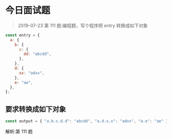 # 今日面试题

> 2019-07-23
> 第 111 题:编程题，写个程序把 entry 转换成如下对象

```js
const entry = {
  a: {
    b: {
      c: {
        dd: "abcdd",
      },
    },
    d: {
      xx: "adxx",
    },
    e: "ae",
  },
};
```

## 要求转换成如下对象

```js
const output = { "a.b.c.d.d": "abcdd", "a.d.x.x": "adxx", "a.e": "ae" };
```

解析:第 111 题
